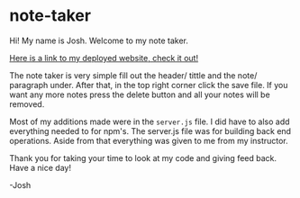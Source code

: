 # note-taker
Hi! My name is Josh. Welcome to my note taker. 

[Here is a link to my deployed website, check it out!](https://nameless-caverns-84693.herokuapp.com/)

The note taker is very simple fill out the header/ tittle and the note/ paragraph under. After that, in the top right corner click the save file. If you want any more notes press the delete button and all your notes will be removed.

Most of my additions made were in the `server.js` file. I did have to also add everything needed to for npm's. The server.js file was for building back end operations. Aside from that everything was given to me from my instructor.

Thank you for taking your time to look at my code and giving feed back. Have a nice day!

-Josh